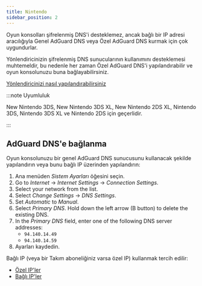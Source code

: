 ```yaml
---
title: Nintendo
sidebar_position: 2
---
```


Oyun konsolları şifrelenmiş DNS'i desteklemez, ancak bağlı bir IP adresi aracılığıyla Genel AdGuard DNS veya Özel AdGuard DNS kurmak için çok uygundurlar.

Yönlendiricinizin şifrelenmiş DNS sunucularının kullanımını desteklemesi muhtemeldir, bu nedenle her zaman Özel AdGuard DNS'i yapılandırabilir ve oyun konsolunuzu buna bağlayabilirsiniz.

[Yönlendiricinizi nasıl yapılandırabilirsiniz](/private-dns/connect-devices/routers/routers.md)

:::note Uyumluluk

New Nintendo 3DS, New Nintendo 3DS XL, New Nintendo 2DS XL, Nintendo 3DS, Nintendo 3DS XL ve Nintendo 2DS için geçerlidir.

:::

## AdGuard DNS'e bağlanma

Oyun konsolunuzu bir genel AdGuard DNS sunucusunu kullanacak şekilde yapılandırın veya bunu bağlı IP üzerinden yapılandırın:

1. Ana menüden _Sistem Ayarları_ öğesini seçin.
2. Go to _Internet_ → _Internet Settings_ → _Connection Settings_.
3. Select your network from the list.
4. Select _Change Settings_ → _DNS Settings_.
5. Set _Automatic_ to _Manual_.
6. Select _Primary DNS_. Hold down the left arrow (B button) to delete the existing DNS.
7. In the _Primary DNS_ field, enter one of the following DNS server addresses:
   - `94.140.14.49`
   - `94.140.14.59`
8. Ayarları kaydedin.

Bağlı IP (veya bir Takım aboneliğiniz varsa özel IP) kullanmak tercih edilir:

- [Özel IP'ler](/private-dns/connect-devices/other-options/dedicated-ip.md)
- [Bağlı IP'ler](/private-dns/connect-devices/other-options/linked-ip.md)
